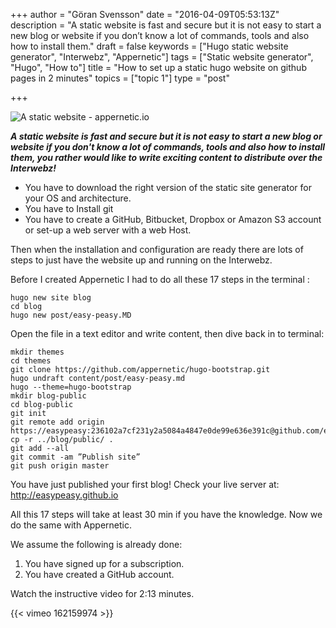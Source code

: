 +++
author = "Göran Svensson"
date = "2016-04-09T05:53:13Z"
description = "A static website is fast and secure but it is not easy to start a new blog or website if you don’t know a lot of commands, tools and also how to install them."
draft = false
keywords = ["Hugo static website generator", "Interwebz", "Appernetic"]
tags = ["Static website generator", "Hugo", "How to"]
title = "How to set up a static hugo website on github pages in 2 minutes"
topics = ["topic 1"]
type = "post"

+++
![A static website - appernetic.io][1]

***A static website is fast and secure but it is not easy to start a new blog or website if you don't know a lot of commands, tools and also how to install them, you rather would like to write exciting content to distribute over the Interwebz!***
 
 - You have to download the right version of the static site generator for your OS and architecture.
 - You have to Install git
 - You have to create a GitHub, Bitbucket, Dropbox or Amazon S3 account or set-up a web server with a web Host.

Then when the installation and configuration are ready there are lots of steps to just have the website up and running on the Interwebz.

Before I created Appernetic I had to do all these 17 steps in the terminal :

 
    hugo new site blog 
    cd blog
    hugo new post/easy-peasy.MD
 
   
Open the file in a text editor and  write content, then dive back in to terminal:

    mkdir themes 
    cd themes 
    git clone https://github.com/appernetic/hugo-bootstrap.git
    hugo undraft content/post/easy-peasy.md
    hugo --theme=hugo-bootstrap
    mkdir blog-public
    cd blog-public
    git init
    git remote add origin https://easypeasy:236102a7cf231y2a5084a4847e0de99e636e391c@github.com/easypeasy
    cp -r ../blog/public/ .
    git add --all
    git commit -am ”Publish site”
    git push origin master


You have just published your first blog! Check your live server at: http://easypeasy.github.io

All this 17 steps will take at least 30 min if you have the knowledge. Now we do the same with Appernetic.

We assume the following is already done:

 1. You have signed up for a subscription.
 2. You have created a GitHub account.

Watch the instructive video for 2:13 minutes.

{{< vimeo 162159974 >}}


  [1]: https://res.cloudinary.com/appernetic/v1460186011/k1seurwnwzitp8tbchvx
